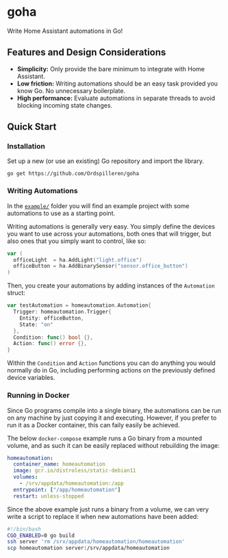 # goha
Write Home Assistant automations in Go!

## Features and Design Considerations
- **Simplicity:** Only provide the bare minimum to integrate with Home Assistant.
- **Low friction:** Writing automations should be an easy task provided you know Go. No unnecessary boilerplate.
- **High performance:** Evaluate automations in separate threads to avoid blocking incoming state changes.

## Quick Start
### Installation
Set up a new (or use an existing) Go repository and import the library.
````
go get https://github.com/Ordspilleren/goha
````

### Writing Automations
In the [`example/`](./example) folder you will find an example project with some automations to use as a starting point.

Writing automations is generally very easy. You simply define the devices you want to use across your automations, both ones that will trigger, but also ones that you simply want to control, like so:
```go
var (
  officeLight  = ha.AddLight("light.office")
  officeButton = ha.AddBinarySensor("sensor.office_button")
)
```
Then, you create your automations by adding instances of the `Automation` struct:
```go
var testAutomation = homeautomation.Automation{
  Trigger: homeautomation.Trigger{
    Entity: officeButton,
    State: "on"
  },
  Condition: func() bool {},
  Action: func() error {},
}
```
Within the `Condition` and `Action` functions you can do anything you would normally do in Go, including performing actions on the previously defined device variables.

### Running in Docker
Since Go programs compile into a single binary, the automations can be run on any machine by just copying it and executing. However, if you prefer to run it as a Docker container, this can faily easily be achieved.

The below `docker-compose` example runs a Go binary from a mounted volume, and as such it can be easily replaced without rebuilding the image:

```yaml
homeautomation:
  container_name: homeautomation
  image: gcr.io/distroless/static-debian11
  volumes:
    - /srv/appdata/homeautomation:/app
  entrypoint: ["/app/homeautomation"]
  restart: unless-stopped
```

Since the above example just runs a binary from a volume, we can very write a script to replace it when new automations have been added:

```bash
#!/bin/bash
CGO_ENABLED=0 go build
ssh server 'rm /srv/appdata/homeautomation/homeautomation'
scp homeautomation server:/srv/appdata/homeautomation
```
